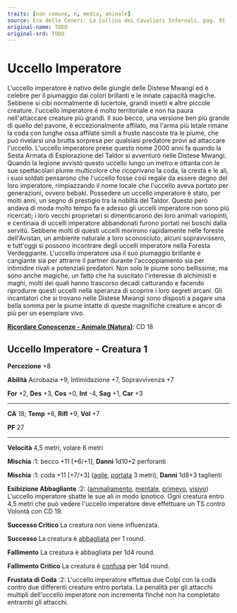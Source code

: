 ```yaml
---
traits: [non comune, n, media, animale]
source: Era delle Ceneri: La Collina dei Cavalieri Infernali, pag. 91
original-name: TODO
original-srd: TODO
---
```


# Uccello Imperatore

L'uccello imperatore è nativo delle giungle delle Distese Mwangi ed è celebre
per il piumaggio dai colori brillanti e le innate capacità magiche. Sebbene si
cibi normalmente di lucertole, grandi insetti e altre piccole creature.
l'uccello imperatore è molto territoriale e non ha paura nell'attaccare creature
più grandi. Il suo becco, una versione ben più grande di quello del pavone, è
eccezionalmente affilato, ma l'arma più letale rimane la coda con lunghe ossa
affilate simili a fruste nascoste tra le piume, che può rivelarsi una brutta
sorpresa per qualsiasi predatore provi ad attaccare l'uccello. L'uccello
imperatore prese questo nome 2000 anni fa quando la Sesta Armata di Esplorazione
del Taldor si avventurò nelle Distese Mwangi. Quando la legione avvistò questo
uccello lungo un metro e ottanta con le sue spettacolari piume multicolore che
ricoprivano la coda, la cresta e le ali, i suoi soldati pensarono che l'uccello
fosse così regale da essere degno del loro imperatore, rimpiazzando il nome
locale che l'uccello aveva portato per generazioni, ovvero bebaki. Possedere un
uccello imperatore è stato, per molti anni, un segno di prestigio tra la nobiltà
del Taldor. Questo però andava di moda molto tempo fa e adesso gli uccelli
imperatore non sono più ricercati; i loro vecchi proprietari si dimenticarono
dei loro animali variopinti, e centinaia di uccelli imperatore abbandonati
furono portati nei boschi dalla servitù. Sebbene molti di questi uccelli
morirono rapidamente nelle foreste dell'Avistan, un ambiente naturale a loro
sconosciuto, alcuni sopravvissero, e tutt'oggi si possono incontrare degli
uccelli imperatore nella Foresta Verdeggiante. L'uccello imperatore usa il suo
piumaggio brillante e cangiante sia per attrarre il partner durante
l'accoppiamento sia per intimidire rivali e potenziali predatori. Non solo le
piume sono bellissime, ma sono anche magiche, un fatto che ha suscitato
l'interesse di alchimisti e maghi, molti dei quali hanno trascorso decadi
catturando e facendo riprodurre questi uccelli nella speranza di scoprire i loro
segreti arcani. Gli incantatori che si trovano nelle Distese Mwangi sono
disposti a pagare una bella somma per le piume intatte di queste magnifiche
creature e ancor di più per un esemplare vivo.

**[Ricordare Conoscenze - Animale (Natura)](/azioni/abilita/ricordare-conoscenze)**:
CD 18

## Uccello Imperatore - Creatura 1

**Percezione** +8

**Abilità** Acrobazia +9, Intimidazione +7, Sopravvivenza +7

**For** +2, **Des** +3, **Cos** +0, **Int** -4, **Sag** +1, **Car** +3

---

**CA** 18; **Temp** +6, **Rifl** +9, **Vol** +7

**PF** 27

---

**Velocità** 4,5 metri, volare 6 metri

**Mischia** :1: becco +11 \[+6/+1], **Danni** 1d10+2 perforanti

**Mischia** :1: coda +11 \[+7/+3] ([agile](/tratti/agile),
[portata](/tratti/portata) 3 metri), **Danni** 1d8+3 taglienti

**Esibizione Abbagliante** :2: ([ammaliamento](/tratti/ammaliamento),
[mentale](/tratti/mentale), [primevo](/tratti/primevo),
[visivo](/tratti/visivo)) L'uccello imperatore sbatte le sue ali in modo
ipnotico. Ogni creatura entro 4,5 metri che può vedere l'uccello imperatore deve
effettuare un TS contro Volontà con CD 19.

**Successo Critico** La creatura non viene influenzata.

**Successo** La creatura è [abbagliata](/condizioni/abbagliato) per 1 round.

**Fallimento** La creatura è abbagliata per 1d4 round.

**Fallimento Critico** La creatura è [confusa](/condizioni/confuso) per 1d4
round.

**Frustata di Coda** :2: L'uccello imperatore effettua due Colpi con la coda
contro due differenti creature entro portata. La penalità per gli attacchi
multipli dell'uccello imperatore non incrementa finché non ha completato
entrambi gli attacchi.
